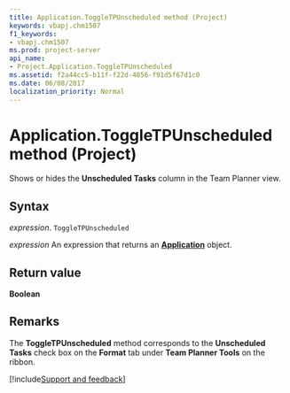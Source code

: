 ```yaml
---
title: Application.ToggleTPUnscheduled method (Project)
keywords: vbapj.chm1507
f1_keywords:
- vbapj.chm1507
ms.prod: project-server
api_name:
- Project.Application.ToggleTPUnscheduled
ms.assetid: f2a44cc5-b11f-f22d-4856-f91d5f67d1c0
ms.date: 06/08/2017
localization_priority: Normal
---
```



# Application.ToggleTPUnscheduled method (Project)

Shows or hides the  **Unscheduled Tasks** column in the Team Planner view.


## Syntax

_expression_. `ToggleTPUnscheduled`

 _expression_ An expression that returns an **[Application](Project.Application.md)** object.


## Return value

 **Boolean**


## Remarks

The  **ToggleTPUnscheduled** method corresponds to the **Unscheduled Tasks** check box on the **Format** tab under **Team Planner Tools** on the ribbon.

[!include[Support and feedback](~/includes/feedback-boilerplate.md)]